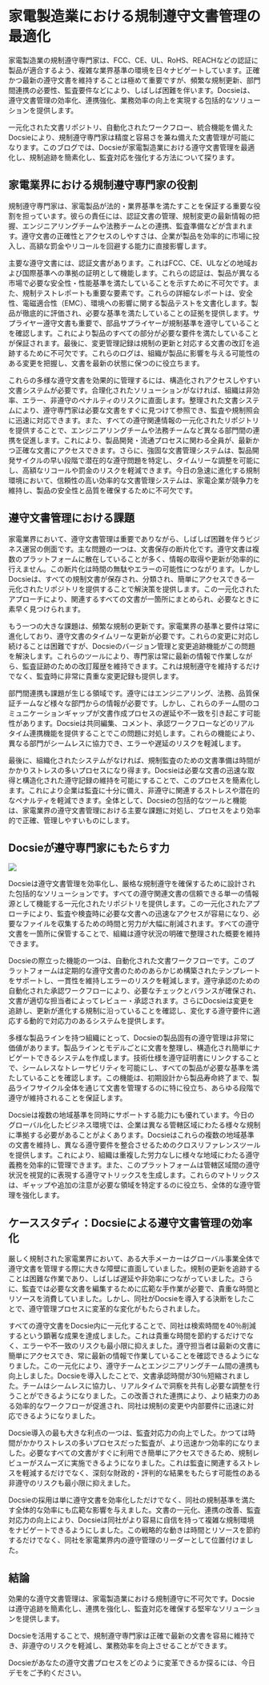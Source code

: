 # 家電製造業における規制遵守文書管理の最適化

家電製造業の規制遵守専門家は、FCC、CE、UL、RoHS、REACHなどの認証に製品が適合するよう、複雑な業界基準の環境を日々ナビゲートしています。正確かつ最新の遵守文書を維持することは極めて重要ですが、頻繁な規制更新、部門間連携の必要性、監査要件などにより、しばしば困難を伴います。Docsieは、遵守文書管理の効率化、連携強化、業務効率の向上を実現する包括的なソリューションを提供します。

一元化された文書リポジトリ、自動化されたワークフロー、統合機能を備えたDocsieにより、規制遵守専門家は精度と容易さを兼ね備えた文書管理が可能になります。このブログでは、Docsieが家電製造業における遵守文書管理を最適化し、規制追跡を簡素化し、監査対応を強化する方法について探ります。

## 家電業界における規制遵守専門家の役割

規制遵守専門家は、家電製品が法的・業界基準を満たすことを保証する重要な役割を担っています。彼らの責任には、認証文書の管理、規制変更の最新情報の把握、エンジニアリングチームや法務チームとの連携、監査準備などが含まれます。遵守文書の正確性とアクセスのしやすさは、企業が製品を効率的に市場に投入し、高額な罰金やリコールを回避する能力に直接影響します。

主要な遵守文書には、認証文書があります。これはFCC、CE、ULなどの地域および国際基準への準拠の証明として機能します。これらの認証は、製品が異なる市場で必要な安全性・性能基準を満たしていることを示すために不可欠です。また、規制テストレポートも重要な要素です。これらの詳細なレポートは、安全性、電磁適合性（EMC）、環境への影響に関する製品テストを文書化します。製品が徹底的に評価され、必要な基準を満たしていることの証拠を提供します。サプライヤー遵守文書も重要で、部品サプライヤーが規制基準を遵守していることを確認します。これにより製品のすべての部分が必要な要件を満たしていることが保証されます。最後に、変更管理記録は規制の更新と対応する文書の改訂を追跡するために不可欠です。これらのログは、組織が製品に影響を与える可能性のある変更を把握し、文書を最新の状態に保つのに役立ちます。

これらの多様な遵守文書を効果的に管理するには、構造化されアクセスしやすい文書システムが必要です。合理化されたソリューションがなければ、組織は非効率、エラー、非遵守のペナルティのリスクに直面します。整理された文書システムにより、遵守専門家は必要な文書をすぐに見つけて参照でき、監査や規制照会に迅速に対応できます。また、すべての遵守関連情報の一元化されたリポジトリを提供することで、エンジニアリングチームや法務チームなど異なる部門間の連携を促進します。これにより、製品開発・流通プロセスに関わる全員が、最新かつ正確な文書にアクセスできます。さらに、強固な文書管理システムは、製品開発サイクルの早い段階で潜在的な遵守問題を特定し、タイムリーな調整を可能にし、高額なリコールや罰金のリスクを軽減できます。今日の急速に進化する規制環境において、信頼性の高い効率的な文書管理システムは、家電企業が競争力を維持し、製品の安全性と品質を確保するために不可欠です。

## 遵守文書管理における課題

家電業界において、遵守文書管理は重要でありながら、しばしば困難を伴うビジネス運営の側面です。主な問題の一つは、文書保存の断片化です。遵守文書は複数のプラットフォームに散在していることが多く、情報の取得や更新が効率的に行えません。この断片化は時間の無駄やエラーの可能性につながります。しかしDocsieは、すべての規制文書が保存され、分類され、簡単にアクセスできる一元化されたリポジトリを提供することで解決策を提供します。この一元化されたアプローチにより、関連するすべての文書が一箇所にまとめられ、必要なときに素早く見つけられます。

もう一つの大きな課題は、頻繁な規制の更新です。家電業界の基準と要件は常に進化しており、遵守文書のタイムリーな更新が必要です。これらの変更に対応し続けることは困難ですが、Docsieのバージョン管理と変更追跡機能がこの問題を解決します。これらのツールにより、専門家は常に最新の情報で作業しながら、監査証跡のための改訂履歴を維持できます。これは規制遵守を維持するだけでなく、監査時に非常に貴重な変更記録も提供します。

部門間連携も課題が生じる領域です。遵守にはエンジニアリング、法務、品質保証チームなど様々な部門からの情報が必要です。しかし、これらのチーム間のコミュニケーションギャップが文書作成プロセスの遅延や不一致を引き起こす可能性があります。Docsieは共同編集、コメント、承認ワークフローなどのリアルタイム連携機能を提供することでこの問題に対処します。これらの機能により、異なる部門がシームレスに協力でき、エラーや遅延のリスクを軽減します。

最後に、組織化されたシステムがなければ、規制監査のための文書準備は時間がかかりストレスの多いプロセスになり得ます。Docsieは必要な文書の迅速な取得と構造化された遵守記録の維持を可能にすることで、このプロセスを簡素化します。これにより企業は監査に十分に備え、非遵守に関連するストレスや潜在的なペナルティを軽減できます。全体として、Docsieの包括的なツールと機能は、家電業界の遵守文書管理における主要な課題に対処し、プロセスをより効率的で正確、管理しやすいものにします。

## Docsieが遵守専門家にもたらす力

![](https://cdn.docsie.io/workspace_PxAvC1Uenuc7ad6H3/doc_wn84Jkoc6hIMTO2eE/file_WyrqEK0E1zfn5P8Ia/image_ed244903-132a-cf9b-c7f2-bda1651bfa30.jpg)

Docsieは遵守文書管理を効率化し、厳格な規制遵守を確保するために設計された包括的なソリューションです。すべての遵守関連文書の信頼できる単一の情報源として機能する一元化されたリポジトリを提供します。この一元化されたアプローチにより、監査や検査時に必要な文書への迅速なアクセスが容易になり、必要なファイルを収集するための時間と労力が大幅に削減されます。すべての遵守文書を一箇所に保管することで、組織は遵守状況の明確で整理された概要を維持できます。

Docsieの際立った機能の一つは、自動化された文書ワークフローです。このプラットフォームは定期的な遵守文書のためのあらかじめ構築されたテンプレートをサポートし、一貫性を維持しエラーのリスクを軽減します。遵守承認のための自動化された承認ワークフローにより、必要なチェックとバランスが確保され、文書が適切な担当者によってレビュー・承認されます。さらにDocsieは変更を追跡し、更新が進化する規制に沿っていることを確認し、変化する遵守要件に適応する動的で対応力のあるシステムを提供します。

多様な製品ラインを持つ組織にとって、Docsieの製品固有の遵守管理は非常に価値があります。製品ラインとモデルごとに文書を整理し、構造化され簡単にナビゲートできるシステムを作成します。技術仕様を遵守証明書にリンクすることで、シームレスなトレーサビリティを可能にし、すべての製品が必要な基準を満たしていることを確認します。この機能は、初期設計から製品寿命終了まで、製品ライフサイクル全体を通じて文書を管理するのに特に役立ち、あらゆる段階で遵守が維持されることを保証します。

Docsieは複数の地域基準を同時にサポートする能力にも優れています。今日のグローバル化したビジネス環境では、企業は異なる管轄区域にわたる様々な規制に準拠する必要があることがよくあります。Docsieはこれらの複数の地域基準の文書を維持し、異なる遵守要件を整合させるためのクロスリファレンスツールを提供します。これにより、組織は重複した労力なしに様々な地域にわたる遵守義務を効率的に管理できます。また、このプラットフォームは管轄区域間の遵守状況を視覚的に表現する遵守マトリックスを生成します。これらのマトリックスは、ギャップや追加の注意が必要な領域を特定するのに役立ち、全体的な遵守管理を強化します。

## ケーススタディ：Docsieによる遵守文書管理の効率化

厳しく規制された家電業界において、ある大手メーカーはグローバル事業全体で遵守文書を管理する際に大きな障壁に直面していました。規制の更新を追跡することは困難な作業であり、しばしば遅延や非効率につながっていました。さらに、監査では必要な文書を編集するために広範な手作業が必要で、貴重な時間とリソースを消費していました。しかし、同社がDocsieを導入する決断をしたことで、遵守管理プロセスに変革的な変化がもたらされました。

すべての遵守文書をDocsie内に一元化することで、同社は検索時間を40％削減するという顕著な成果を達成しました。これは貴重な時間を節約するだけでなく、エラーや不一致のリスクも最小限に抑えました。遵守担当者は最新の文書に簡単にアクセスでき、常に最新の情報で作業していることを確認できるようになりました。この一元化により、遵守チームとエンジニアリングチーム間の連携も向上しました。Docsieを導入したことで、文書承認時間が30％短縮されました。チームはシームレスに協力し、リアルタイムで洞察を共有し必要な調整を行うことができるようになりました。この改善された連携により、より結束力のある効率的なワークフローが促進され、同社は規制の変更や内部要件に迅速に対応できるようになりました。

Docsie導入の最も大きな利点の一つは、監査対応力の向上でした。かつては時間がかかりストレスの多いプロセスだった監査が、より迅速かつ効率的になりました。必要なすべての文書がすぐに利用でき簡単にアクセスできるため、規制レビューがスムーズに実施できるようになりました。これは監査に関連するストレスを軽減するだけでなく、深刻な財政的・評判的な結果をもたらす可能性のある非遵守のリスクも最小限に抑えました。

Docsieの採用は単に遵守文書を効率化しただけでなく、同社の規制基準を満たす全体的な効率にも広範な影響を与えました。文書の一元化、連携の改善、監査対応力の向上により、Docsieは同社がより容易に自信を持って複雑な規制環境をナビゲートできるようにしました。この戦略的な動きは時間とリソースを節約するだけでなく、同社を家電業界内の遵守管理のリーダーとして位置付けました。

## 結論

効果的な遵守文書管理は、家電製造業における規制遵守に不可欠です。Docsieは遵守追跡を簡素化し、連携を強化し、監査対応を確保する堅牢なソリューションを提供します。

Docsieを活用することで、規制遵守専門家は正確で最新の文書を容易に維持でき、非遵守のリスクを軽減し、業務効率を向上させることができます。

Docsieがあなたの遵守文書プロセスをどのように変革できるか探るには、今日デモをご予約ください。